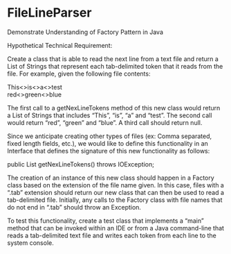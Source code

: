 # FileLineParser

Demonstrate Understanding of Factory Pattern in Java

Hypothetical Technical Requirement:

Create a class that is able to read the next line from a text file and return a List of Strings that represent each tab-delimited token that it reads from the file. For example, given the following file contents:

This<<tab>>is<<tab>>a<<tab>>test
 <br>
red<<tab>>green<<tab>>blue

 The first call to a getNexLineTokens method of this new class would return a List of Strings that includes “This”, “is”, “a” and “test”.  The second call would return “red”, “green” and “blue”.  A third call should return null.

Since we anticipate creating other types of files (ex: Comma separated, fixed length fields, etc.), we would like to define this functionality in an Interface that defines the signature of this new functionality as follows:

public List<String> getNexLineTokens() throws IOException;

The creation of an instance of this new class should happen in a Factory class based on the extension of the file name given. In this case, files with a “.tab” extension should return our new class that can then be used to read a tab-delimited file.  Initially, any calls to the Factory class with file names that do not end in “.tab” should throw an Exception.

To test this functionality, create a test class that implements a “main” method that can be invoked within an IDE or from a Java command-line that reads a tab-delimited text file and writes each token from each line to the system console.
